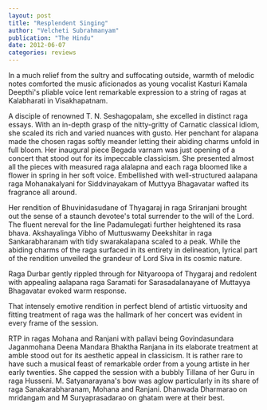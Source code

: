 ```yaml
---
layout: post
title: "Resplendent Singing"
author: "Velcheti Subrahmanyam"
publication: "The Hindu"
date: 2012-06-07
categories: reviews
---
```


In a much relief from the sultry and suffocating outside, warmth of melodic notes comforted the music aficionados as young vocalist Kasturi Kamala Deepthi's pliable voice lent remarkable expression to a string of ragas at Kalabharati in Visakhapatnam.

A disciple of renowned T. N. Seshagopalam, she excelled in distinct raga essays. With an in-depth grasp of the nitty-gritty of Carnatic classical idiom, she scaled its rich and varied nuances with gusto. Her penchant for alapana made the chosen ragas softly meander letting their abiding charms unfold in full bloom. Her inaugural piece Begada varnam was just opening of a concert that stood out for its impeccable classicism. She presented almost all the pieces with measured raga alalapna and each raga bloomed like a flower in spring in her soft voice. Embellished with well-structured aalapana raga Mohanakalyani for Siddvinayakam of Muttyya Bhagavatar wafted its fragrance all around.

Her rendition of Bhuvinidasudane of Thyagaraj in raga Sriranjani brought out the sense of a staunch devotee's total surrender to the will of the Lord. The fluent nereval for the line Padamulegati further heightened its rasa bhava. Akshayalinga Vibho of Muttuswamy Deekshitar in raga Sankarabharanam with tidy swarakalapana scaled to a peak. While the abiding charms of the raga surfaced in its entirety in delineation, lyrical part of the rendition unveiled the grandeur of Lord Siva in its cosmic nature.

Raga Durbar gently rippled through for Nityaroopa of Thygaraj and redolent with appealing aalapana raga Saramati for Sarasadalanayane of Muttayya Bhagavatar evoked warm response.

That intensely emotive rendition in perfect blend of artistic virtuosity and fitting treatment of raga was the hallmark of her concert was evident in every frame of the session.

RTP in ragas Mohana and Ranjani with pallavi being Govindasundara Jaganmohana Deena Mandara Bhaktha Ranjana in its elaborate
treatment at amble stood out for its aesthetic appeal in classicism. It is rather rare to have such a musical feast of remarkable order from a young artiste in her early twenties. She capped the session with a bubbly Tillana of her Guru in raga Husseni. M. Satyanarayana's bow was aglow particularly in its share of raga Sanakarabharanam, Mohana and Ranjani. Dhanwada Dharmarao on mridangam and M Suryaprasadarao on ghatam were at their best.
